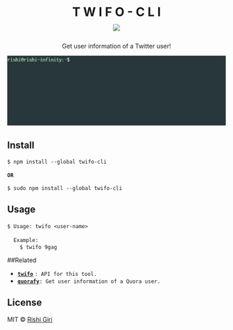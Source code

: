 <h1 align="center">
	T W I F O - C L I
	<br>
	<a href="https://travis-ci.org/CodeDotJS/twifo-cli"><img src="https://travis-ci.org/CodeDotJS/twifo-cli.svg?branch=master"></a>
	<br>
</h1>

<p align="center">
Get user information of a Twitter user!
</p>

<p align="center"><img src="https://raw.githubusercontent.com/rishigiridotcom/rishigiri.com/242ee3a2b65ad320829426bffc0cbd7598851079/github/ezgif-3-0f269d16b6.gif"></p>

## Install

```
$ npm install --global twifo-cli
```
__`OR`__
```
$ sudo npm install --global twifo-cli
```

## Usage
```
$ Usage: twifo <user-name>

  Example:
    $ twifo 9gag
```
##Related

- __[`twifo`](https://github.com/CodeDotJS/twifo)__ `: API for this tool.`
- __[`quorafy`](https://github.com/CodeDotJS/quorafy)__`: Get user information of a Quora user.`

## License

MIT &copy; [Rishi Giri](http://rishigiri.com)

